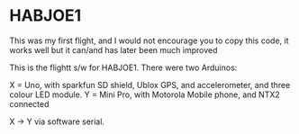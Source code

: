 HABJOE1
=======

This was my first flight, and I would not encourage you to copy this code, it works well but it can/and has later
been much improved

This is the flightt s/w for HABJOE1. There were two Arduinos:

X = Uno, with sparkfun SD shield, Ublox GPS, and accelerometer, and three colour LED module.
Y = Mini Pro, with Motorola Mobile phone, and NTX2 connected 

X -> Y via software serial.
